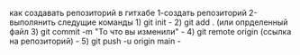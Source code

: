 как создавать репозиторий в гитхабе
1-создать репозиторий
2-выполянить следущие команды
    1) git init - 
    2) git add . (или опрделенный файл 
    3) git commit -m "То что вы изменили" - 
    4) git remote origin (ссылка на репозиторий) - 
    5) git push -u origin main - 

